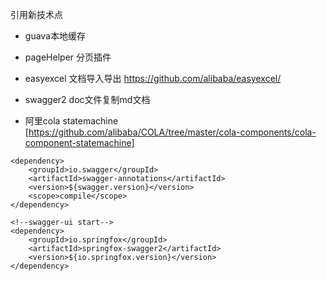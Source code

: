 引用新技术点

- guava本地缓存

- pageHelper 分页插件

- easyexcel 文档导入导出   https://github.com/alibaba/easyexcel/

- swagger2 doc文件复制md文档

- 阿里cola statemachine
  [https://github.com/alibaba/COLA/tree/master/cola-components/cola-component-statemachine]

  

```
<dependency>
    <groupId>io.swagger</groupId>
    <artifactId>swagger-annotations</artifactId>
    <version>${swagger.version}</version>
    <scope>compile</scope>
</dependency>

<!--swagger-ui start-->
<dependency>
    <groupId>io.springfox</groupId>
    <artifactId>springfox-swagger2</artifactId>
    <version>${io.springfox.version}</version>
</dependency>
```